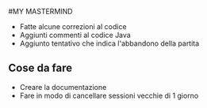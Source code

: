 #MY MASTERMIND

- Fatte alcune correzioni al codice
- Aggiunti commenti al codice Java
- Aggiunto tentativo che indica l'abbandono della partita

## Cose da fare
- Creare la documentazione
- Fare in modo di cancellare sessioni vecchie di 1 giorno